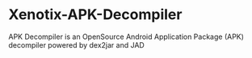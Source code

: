 Xenotix-APK-Decompiler
======================

APK Decompiler is an OpenSource Android Application Package (APK) decompiler powered by dex2jar and JAD

